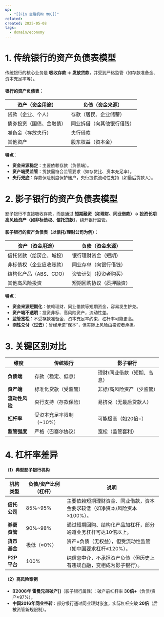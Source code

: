 ```yaml
---
up:
  - "[[Fin 金融机构 MOC]]"
related: 
created: 2025-05-08
tags:
  - domain/economy
---
```



# 1. 传统银行的资产负债表模型

传统银行的核心业务是 **吸收存款 → 发放贷款**，并受到严格监管（如存款准备金、资本充足率等）。

#### **银行的资产负债表**：

|**资产（资金用途）**|**负债（资金来源）**|
|---|---|
|贷款（企业、个人）|存款（居民、企业储蓄）|
|债券投资（国债、金融债）|同业拆借（向其他银行借钱）|
|准备金（存放央行）|央行借款|
|其他资产|股东权益（资本金）|

**特点**：

- **资金来源稳定**：主要依赖存款（负债端）。
- **资产端受监管**：贷款需符合监管要求（如存贷比、资本充足率）。
- **央行兜底**：存款保险制度保护储户，央行提供流动性支持（如最后贷款人）。


# 2. 影子银行的资产负债表模型

影子银行不直接吸收存款，而是通过 **短期融资（如理财、同业借款）→ 投资长期高风险资产（如非标债权、信托贷款）**，绕开银行监管。

#### **影子银行的资产负债表**（以信托/理财公司为例）：

|**资产（资金用途）**|**负债（资金来源）**|
|---|---|
|信托贷款（给房企、城投）|银行理财资金（短期）|
|非标债权（企业应收账款）|同业存单（向银行借钱）|
|结构化产品（ABS、CDO）|资管计划（投资者购买）|
|其他高风险投资|短期回购协议（质押融资）|

**特点**：

- **资金来源短期化**：依赖理财、同业借款等短期资金，容易发生挤兑。
- **资产端不透明**：投资非标、高风险资产，流动性差。
- **监管宽松**：不受存款准备金、资本充足率约束，杠杆率可能更高。
- **刚性兑付（过去）**：曾经承诺“保本”，但实际上风险由投资者承担。

# 3. 关键区别对比

|**维度**|**传统银行**|**影子银行**|
|---|---|---|
|**负债端**|存款（稳定、低息）|理财/同业借款（短期、高息）|
|**资产端**|标准化贷款（受监管）|非标/高风险资产（少监管）|
|**流动性风险**|央行支持（存款保险）|易挤兑（无最后贷款人）|
|**杠杆率**|受资本充足率限制（~10%）|可能极高（如20倍+）|
|**监管强度**|严格（巴塞尔协议）|宽松（监管套利）|

# 4. 杠杆率差异


#### **（1）典型影子银行机构**

| 机构类型      | 负债/资产比例（杠杆） | 说明                                       |
| --------- | ----------- | ---------------------------------------- |
| **信托公司**  | 85%~95%     | 主要依赖短期理财资金、同业借款，资本金要求较低（如净资本/风险资本≥100%）。 |
| **券商资管**  | 90%~98%     | 通过短期回购、结构化产品加杠杆，部分通道业务杠杆可达10倍以上。         |
| **货币基金**  | 极低（≈0%）     | 资产=负债（无权益），但受流动性监管（如中国要求杠杆≤120%）。        |
| **P2P平台** | 100%        | 纯信息中介，不承担资产负债（但历史上有违规自融，变相成为影子银行）。       |

#### **（2）高风险案例**

- **[[2008年 雷曼兄弟破产]]**（影子银行属性）：破产前杠杆率 **30倍+**（负债/资产≈97%）。
- **中国2016年同业空转**：部分银行通过同业理财嵌套，实际杠杆突破 **20倍**（后被资管新规限制）。
    


